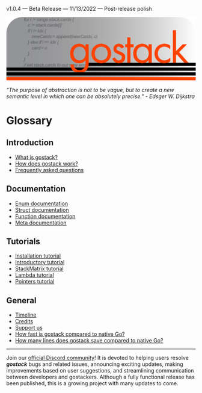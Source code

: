 v1.0.4 — Beta Release — 11/13/2022 — Post-release polish

![Banner](media/gostack_SmallerTransparent.png)

 *"The purpose of abstraction is not to be vague, but to create a new semantic level in which one can be absolutely precise." - Edsger W. Dijkstra*

 <h1>Glossary</h1>

 <h2>Introduction</h2>

 * [What is gostack?](documentation/introduction.md)
 * [How does gostack work?](documentation/overview.md)
 * [Frequently asked questions](documentation/faq.md)

 <h2>Documentation</h2>
 
  * [Enum documentation](documentation/enumsAPI.md)
  * [Struct documentation](documentation/structsAPI.md)
  * [Function documentation](documentation/functionsAPI.md)
  * [Meta documentation](documentation/metaAPI.md)

 <h2>Tutorials</h2>
 
  * [Installation tutorial](documentation/tutorials/installationTutorial.md)
  * [Introductory tutorial](documentation/tutorials/introductionTutorial.md)
  * [StackMatrix tutorial](documentation/tutorials/matricesTutorial.md)
  * [Lambda tutorial](documentation/tutorials/lambdaTutorial.md)
  * [Pointers tutorial](documentation/tutorials/pointersTutorial.md)

 <h2>General</h2>
 
 * [Timeline](documentation/timeline.md)
 * [Credits](documentation/credits.md)
 * [Support us](documentation/support.md)
 * [How fast is gostack compared to native Go?](documentation/benchmark.md)
 * [How many lines does gostack save compared to native Go?](documentation/race.md)

 ---

 Join our [official Discord community](https://discord.gg/NmxxcKBVBU)!  It is devoted to helping users resolve ***gostack*** bugs and related issues, announcing exciting updates, making improvements based on user suggestions, and streamlining communication between developers and gostackers.  Although a fully functional release has been published, this is a growing project with many updates to come.
